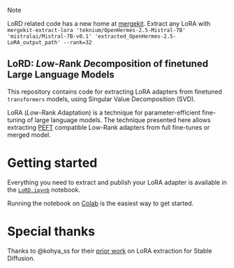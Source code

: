 > [!NOTE]  
> LoRD related code has a new home at [mergekit](https://github.com/arcee-ai/mergekit#lora-extraction). Extract any LoRA with `mergekit-extract-lora 'teknium/OpenHermes-2.5-Mistral-7B' 'mistralai/Mistral-7B-v0.1' 'extracted_OpenHermes-2.5-LoRA_output_path' --rank=32`

## LoRD: *Lo*w-*R*ank *D*ecomposition of finetuned Large Language Models

This repository contains code for extracting LoRA adapters from finetuned `transformers` models, using Singular Value Decomposition (SVD). 

LoRA (*Lo*w-*R*ank *A*daptation) is a technique for parameter-efficient fine-tuning of large language models. The technique presented here allows extracting [PEFT](https://huggingface.co/docs/peft/index) compatible Low-Rank adapters from full fine-tunes or merged model.

# Getting started

Everything you need to extract and publish your LoRA adapter is available in the [`LoRD.ipynb`](LoRD.ipynb) notebook.

Running the notebook on [Colab](https://colab.research.google.com/github/thomasgauthier/LoRD/blob/main/LoRD.ipynb) is the easiest way to get started.

# Special thanks

Thanks to @kohya_ss for their [prior work](https://github.com/bmaltais/kohya_ss/blob/master/networks/extract_lora_from_models.py) on LoRA extraction for Stable Diffusion.
